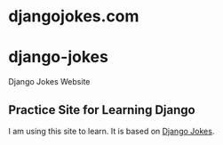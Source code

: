 # djangojokes.com
# django-jokes
Django Jokes Website
## Practice Site for Learning Django
I am using this site to learn. It is based on
[Django Jokes](https://www.djangojokes.com).